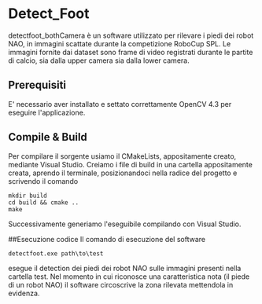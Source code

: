 # Detect_Foot
detectfoot_bothCamera è un software utilizzato per rilevare i piedi dei robot NAO, in immagini scattate durante la competizione RoboCup SPL. Le immagini fornite dai dataset sono frame di video registrati durante le partite di calcio, sia dalla upper camera sia dalla lower camera. 

## Prerequisiti
E' necessario aver installato e settato correttamente OpenCV 4.3 per eseguire l'applicazione.

## Compile & Build
Per compilare il sorgente usiamo il CMakeLists, appositamente creato, mediante Visual Studio. Creiamo i file di build in una cartella appositamente creata, aprendo il terminale, posizionandoci nella radice del progetto e scrivendo il comando
```
mkdir build
cd build && cmake ..
make
```
Successivamente generiamo l'eseguibile compilando con Visual Studio.

##Esecuzione codice
Il comando di esecuzione del software
```
detectfoot.exe path\to\test
```
esegue il detection dei piedi dei robot NAO sulle immagini presenti nella cartella test. Nel momento in cui riconosce una caratteristica nota (il piede di un robot NAO) il software circoscrive la zona rilevata mettendola in evidenza.
